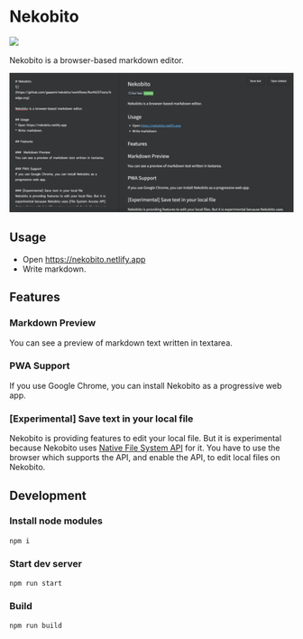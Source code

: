 # Nekobito
![](https://github.com/gaaamii/nekobito/workflows/Run%20Tests/badge.svg)

Nekobito is a browser-based markdown editor.

![screenshot of Nekobito](https://raw.githubusercontent.com/gaaamii/nekobito/master/nekobito_screen.png)

## Usage
* Open https://nekobito.netlify.app
* Write markdown.

## Features

###  Markdown Preview
You can see a preview of markdown text written in textarea.

### PWA Support
If you use Google Chrome, you can install Nekobito as a progressive web app.

### [Experimental] Save text in your local file
Nekobito is providing features to edit your local file. But it is experimental because Nekobito uses [Native File System API](https://wicg.github.io/native-file-system/) for it. You have to use the browser which supports the API, and enable the API, to edit local files on Nekobito.

## Development

### Install node modules
```
npm i
```

### Start dev server

```
npm run start
```

### Build
```
npm run build
```
